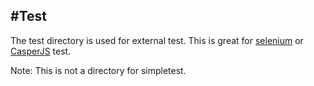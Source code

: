 #Test
----


The test directory is used for external test. This is great for [selenium](http://seleniumhq.org/) or [CasperJS](http://casperjs.org/) test.

Note: This is not a directory for simpletest.
